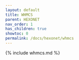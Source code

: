 ```yaml
---
layout: default
title: WHMCS
parent: HEXONET
nav_order: 1
has_children: true
showtoc: 0
permalink: /docs/hexonet/whmcs
---
```


{% include whmcs.md %}
